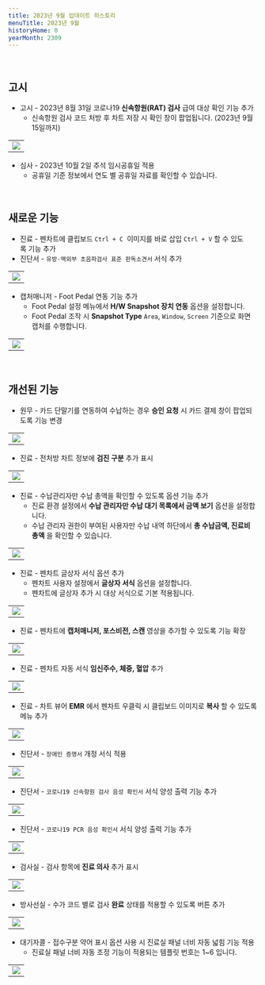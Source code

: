 ```yaml
---
title: 2023년 9월 업데이트 히스토리
menuTitle: 2023년 9월
historyHome: 0
yearMonth: 2309
---
```


<br>

## 고시

- 고시 - 2023년 8월 31일 코로나19 **신속항원(RAT) 검사** 급여 대상 확인 기능 추가
    - 신속항원 검사 코드 처방 후 차트 저장 시 확인 창이 팝업됩니다. (2023년 9월 15일까지)
<table class="imgBox">
    <td class="imgBox">
        <a href="/images{{page.url}}/1.png" target="_blank">
            <img class="minCenter" src="/images{{page.url}}/1.png">
        </a>
    </td>
</table>

- 심사 - 2023년 10월 2일 추석 임시공휴일 적용
    - 공휴일 기준 정보에서 연도 별 공휴일 자료를 확인할 수 있습니다.

<br>

## 새로운 기능

- 진료 - 펜차트에 클립보드 `Ctrl + C`  이미지를 바로 삽입 `Ctrl + V` 할 수 있도록 기능 추가
- 진단서 - `유방·액외부 초음파검사 표준 판독소견서` 서식 추가
<table class="imgBox">
    <td class="imgBox">
        <a href="/images{{page.url}}/2.png" target="_blank">
            <img class="minCenter" src="/images{{page.url}}/2.png">
        </a>
    </td>
</table>

- 캡처매니저 - Foot Pedal 연동 기능 추가
    - Foot Pedal 설정 메뉴에서 **H/W Snapshot 장치 연동** 옵션을 설정합니다.
    - Foot Pedal 조작 시 **Snapshot Type** `Area`, `Window`, `Screen` 기준으로 화면 캡처를 수행합니다.
<table class="imgBox">
    <td class="imgBox">
        <a href="/images{{page.url}}/3.png" target="_blank">
            <img class="minCenter" src="/images{{page.url}}/3.png">
        </a>
    </td>
</table>

<br>

## 개선된 기능

- 원무 - 카드 단말기를 연동하여 수납하는 경우 **승인 요청** 시 카드 결제 창이 팝업되도록 기능 변경
<table class="imgBox">
    <td class="imgBox">
        <a href="/images{{page.url}}/4.png" target="_blank">
            <img class="minCenterSmall" src="/images{{page.url}}/4.png">
        </a>
    </td>
</table>

- 진료 - 전처방 차트 정보에 **검진 구분** 추가 표시
<table class="imgBox">
    <td class="imgBox">
        <a href="/images{{page.url}}/5.png" target="_blank">
            <img class="minCenterSmall" src="/images{{page.url}}/5.png">
        </a>
    </td>
</table>

- 진료 - 수납관리자만 수납 총액을 확인할 수 있도록 옵션 기능 추가
    - 진료 환경 설정에서 **수납 관리자만 수납 대기 목록에서 금액 보기** 옵션을 설정합니다.
    - 수납 관리자 권한이 부여된 사용자만 수납 내역 하단에서 **총 수납금액, 진료비 총액** 을 확인할 수 있습니다.
<table class="imgBox">
    <td class="imgBox">
        <a href="/images{{page.url}}/6.png" target="_blank">
            <img class="minCenterSmall" src="/images{{page.url}}/6.png">
        </a>
    </td>
</table>

- 진료 - 펜차트 글상자 서식 옵션 추가
    - 펜차트 사용자 설정에서 **글상자 서식** 옵션을 설정합니다.
    - 펜차트에 글상자 추가 시 대상 서식으로 기본 적용됩니다.
<table class="imgBox">
    <td class="imgBox">
        <a href="/images{{page.url}}/7.png" target="_blank">
            <img class="minCenter" src="/images{{page.url}}/7.png">
        </a>
    </td>
</table>

- 진료 - 펜차트에 **캡처매니저, 포스비전, 스캔** 영상을 추가할 수 있도록 기능 확장
<table class="imgBox">
    <td class="imgBox">
        <a href="/images{{page.url}}/8.png" target="_blank">
            <img class="minCenter" src="/images{{page.url}}/8.png">
        </a>
    </td>
</table>

- 진료 - 펜차트 자동 서식 **임신주수, 체중, 혈압** 추가
<table class="imgBox">
    <td class="imgBox">
        <a href="/images{{page.url}}/9.png" target="_blank">
            <img class="minCenter" src="/images{{page.url}}/9.png">
        </a>
    </td>
</table>

- 진료 - 차트 뷰어 **EMR** 에서 펜차트 우클릭 시 클립보드 이미지로 **복사** 할 수 있도록 메뉴 추가
<table class="imgBox">
    <td class="imgBox">
        <a href="/images{{page.url}}/10.png" target="_blank">
            <img class="minCenter" src="/images{{page.url}}/10.png">
        </a>
    </td>
</table>

- 진단서 - `장애인 증명서` 개정 서식 적용
<table class="imgBox">
    <td class="imgBox">
        <a href="/images{{page.url}}/11.png" target="_blank">
            <img class="minCenter" src="/images{{page.url}}/11.png">
        </a>
    </td>
</table>

- 진단서 - `코로나19 신속항원 검사 음성 확인서` 서식 양성 출력 기능 추가
<table class="imgBox">
    <td class="imgBox">
        <a href="/images{{page.url}}/12.png" target="_blank">
            <img class="minCenter" src="/images{{page.url}}/12.png">
        </a>
    </td>
</table>

- 진단서 - `코로나19 PCR 음성 확인서` 서식 양성 출력 기능 추가
<table class="imgBox">
    <td class="imgBox">
        <a href="/images{{page.url}}/13.png" target="_blank">
            <img class="minCenter" src="/images{{page.url}}/13.png">
        </a>
    </td>
</table>

- 검사실 - 검사 항목에 **진료 의사** 추가 표시
<table class="imgBox">
    <td class="imgBox">
        <a href="/images{{page.url}}/14.png" target="_blank">
            <img class="minCenter" src="/images{{page.url}}/14.png">
        </a>
    </td>
</table>

- 방사선실 - 수가 코드 별로 검사 **완료** 상태를 적용할 수 있도록 버튼 추가
<table class="imgBox">
    <td class="imgBox">
        <a href="/images{{page.url}}/15.png" target="_blank">
            <img class="minCenter" src="/images{{page.url}}/15.png">
        </a>
    </td>
</table>

- 대기자콜 - 접수구분 약어 표시 옵션 사용 시 진료실 패널 너비 자동 넓힘 기능 적용
    - 진료실 패널 너비 자동 조정 기능이 적용되는 템플릿 번호는 1~6 입니다.
<table class="imgBox">
    <td class="imgBox">
        <a href="/images{{page.url}}/16.png" target="_blank">
            <img class="minCenter" src="/images{{page.url}}/16.png">
        </a>
    </td>
</table>